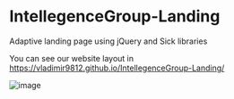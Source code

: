 # IntellegenceGroup-Landing
Adaptive landing page using jQuery and Sick libraries

You can see our website layout in https://vladimir9812.github.io/IntellegenceGroup-Landing/

![image](https://user-images.githubusercontent.com/57669899/133929312-7d66932f-77fc-4bd2-add5-706d6c710789.png)
